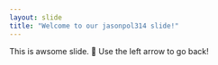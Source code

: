 ```yaml
---
layout: slide
title: "Welcome to our jasonpol314 slide!"
---
```

This is awsome slide. 🎉
Use the left arrow to go back!

